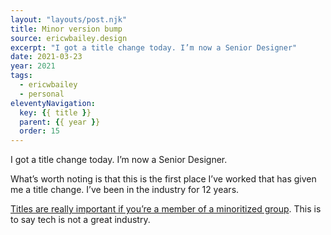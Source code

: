 ```yaml
---
layout: "layouts/post.njk"
title: Minor version bump
source: ericwbailey.design
excerpt: "I got a title change today. I’m now a Senior Designer"
date: 2021-03-23
year: 2021
tags:
  - ericwbailey
  - personal
eleventyNavigation:
  key: {{ title }}
  parent: {{ year }}
  order: 15
---
```


I got a title change today. I’m now a Senior Designer.

What’s worth noting is that this is the first place I’ve worked that has given me a title change. I’ve been in the industry for 12 years.

[Titles are really important if you’re a member of a minoritized group](https://twitter.com/jurmarcus/status/1275797205601808384). This is to say tech is not a great industry.
